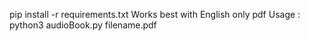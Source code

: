 pip install -r requirements.txt
Works best with English only pdf
Usage :
python3 audioBook.py filename.pdf